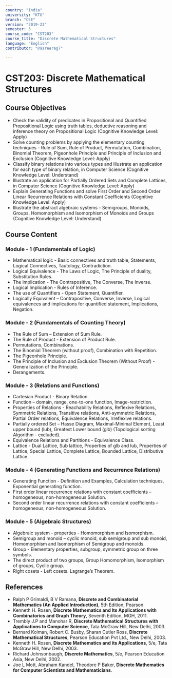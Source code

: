 ```yaml
---
country: "India"
university: "KTU"
branch: "CSE"
version: "2019-23"
semester: 3
course_code: "CST203"
course_title: "Discrete Mathematical Structures"
language: "English"
contributor: "@9sreerag7"

---
```


# CST203: Discrete Mathematical Structures

## Course Objectives

* Check the validity of predicates in Propositional and Quantified Propositional Logic using truth tables, deductive reasoning and inference theory on Propositional Logic (Cognitive Knowledge Level: Apply)
* Solve counting problems by applying the elementary counting techniques - Rule of Sum, Rule of Product, Permutation, Combination, Binomial Theorem, Pigeonhole Principle and Principle of Inclusion and Exclusion (Cognitive Knowledge Level: Apply)
* Classify binary relations into various types and illustrate an application for each type of binary relation, in Computer Science (Cognitive Knowledge Level: Understand)
* Illustrate an application for Partially Ordered Sets and Complete Lattices, in Computer Science (Cognitive Knowledge Level: Apply)
* Explain Generating Functions and solve First Order and Second Order Linear Recurrence Relations with Constant Coefficients (Cognitive Knowledge Level: Apply)
* Illustrate the abstract algebraic systems - Semigroups, Monoids, Groups, Homomorphism and Isomorphism of Monoids and Groups (Cognitive Knowledge Level: Understand)

## Course Content

### Module - 1 (Fundamentals of Logic)
* Mathematical logic - Basic connectives and truth table, Statements, Logical Connectives, Tautology, Contradiction.
* Logical Equivalence - The Laws of Logic, The Principle of duality, Substitution Rules.
* The implication - The Contrapositive, The Converse, The Inverse.
* Logical Implication - Rules of Inference.
* The use of Quantifiers - Open Statement, Quantifier.
* Logically Equivalent – Contrapositive, Converse, Inverse, Logical equivalences and implications for quantified statement, Implications, Negation.

### Module - 2 (Fundamentals of Counting Theory)
* The Rule of Sum – Extension of Sum Rule.
* The Rule of Product - Extension of Product Rule.
* Permutations, Combinations.
* The Binomial Theorem (without proof), Combination with Repetition.
* The Pigeonhole Principle.
* The Principle of Inclusion and Exclusion Theorem (Without Proof) - Generalization of the Principle.
* Derangements.

### Module - 3 (Relations and Functions)
* Cartesian Product - Binary Relation.
* Function – domain, range, one-to-one function, Image-restriction.
* Properties of Relations - Reachability Relations, Reflexive Relations, Symmetric Relations, Transitive relations, Anti-symmetric Relations, Partial Order relations, Equivalence Relations, Irreflexive relations.
* Partially ordered Set – Hasse Diagram, Maximal-Minimal Element, Least upper bound (lub), Greatest Lower bound (glb) (Topological sorting Algorithm - excluded).
* Equivalence Relations and Partitions - Equivalence Class.
* Lattice - Dual Lattice, Sub lattice, Properties of glb and lub, Properties of Lattice, Special Lattice, Complete Lattice, Bounded Lattice, Distributive Lattice.

### Module - 4 (Generating Functions and Recurrence Relations)
* Generating Function - Definition and Examples, Calculation techniques, Exponential generating function.
* First order linear recurrence relations with constant coefficients – homogeneous, non-homogeneous Solution.
* Second order linear recurrence relations with constant coefficients – homogeneous, non-homogeneous Solution.

### Module - 5 (Algebraic Structures)
* Algebraic system - properties - Homomorphism and Isomorphism.
* Semigroup and monoid – cyclic monoid, sub semigroup and sub monoid, Homomorphism and Isomorphism of Semigroup and monoids.
* Group - Elementary properties, subgroup, symmetric group on three symbols.
* The direct product of two groups, Group Homomorphism, Isomorphism of groups, Cyclic group.
* Right cosets - Left cosets. Lagrange’s Theorem.

## References

* Ralph P Grimaldi, B V Ramana, **Discrete and Combinatorial Mathematics (An Applied Introduction)**, 5th Edition, Pearson.
* Kenneth H. Rosen, **Discrete Mathematics and Its Applications with Combinatorics and Graph Theory**, Seventh Edition, MGH, 2011.
* Trembly J.P and Manohar R, **Discrete Mathematical Structures with Applications to Computer Science**, Tata McGraw Hill, New Delhi, 2003.
* Bernard Kolman, Robert C. Busby, Sharan Cutler Ross, **Discrete Mathematical Structures**, Pearson Education Pvt Ltd., New Delhi, 2003.
* Kenneth H. Rosen, **Discrete Mathematics and its Applications**, 5/e, Tata McGraw Hill, New Delhi, 2003.
* Richard Johnsonbaugh, **Discrete Mathematics**, 5/e, Pearson Education Asia, New Delhi, 2002.
* Joe L Mott, Abraham Kandel, Theodore P Baker, **Discrete Mathematics for Computer Scientists and Mathematicians**.
